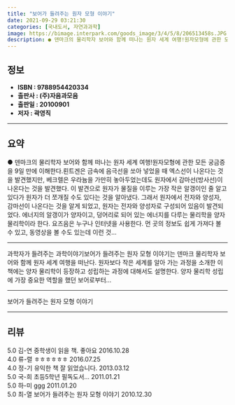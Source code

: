 ```yaml
---
title: "보어가 들려주는 원자 모형 이야기"
date: 2021-09-29 03:21:30
categories: [국내도서, 자연과과학]
image: https://bimage.interpark.com/goods_image/3/4/5/8/206513458s.JPG
description: ● 덴마크의 물리학자 보어와 함께 떠나는 원자 세계 여행!원자모형에 관한 모든 궁금증을 9일 만에 이해한다.뢴트겐은 금속에 음극선을 쏘아 넣었을 때 엑스선이 나온다는 것을 발견했지만, 베크렐은 우라늄을 가만히 놓아두었는데도 원자에서 감마선(방사선)이 나온다는 것을 발견했다. 이 발견으
---
```


## **정보**

- **ISBN : 9788954420334**
- **출판사 : (주)자음과모음**
- **출판일 : 20100901**
- **저자 : 곽영직**

------



## **요약**

●  덴마크의 물리학자 보어와 함께 떠나는 원자 세계 여행!원자모형에 관한 모든 궁금증을 9일 만에 이해한다.뢴트겐은 금속에 음극선을 쏘아 넣었을 때 엑스선이 나온다는 것을 발견했지만, 베크렐은 우라늄을 가만히 놓아두었는데도 원자에서 감마선(방사선)이 나온다는 것을 발견했다. 이 발견으로 원자가 물질을 이루는 가장 작은 알갱이인 줄 알고 있다가 원자가 더 쪼개질 수도 있다는 것을 알아냈다. 그래서 원자에서 전자와 양성자, 감마선이 나온다는 것을 알게 되었고, 원자는 전자와 양성자로 구성되어 있음이 발견되었다. 에너지의 알갱이가 양자이고, 덩어리로 되어 있는 에너지를 다루는 물리학을 양자물리학이라 한다. 요즈음은 누구나 인터넷을 사용한다. 먼 곳의 정보도 쉽게 가져다 볼 수 있고, 동영상을 볼 수도 있는데 이런 것...

------

과학자가 들려주는 과학이야기보어가 들려주는 원자 모형 이야기는 덴마크 물리학자 보어와 함께 원자 세계 여행을 떠난다. 원자보다 작은 세계를 알아 가는 과정을 소개한 이 책에는 양자 물리학이 등장하고 성립하는 과정에 대해서도 설명한다. 양자 물리학 성립에 가장 중요한 역할을 했던 보어로부터... 

------


보어가 들려주는 원자 모형 이야기 

------


## **리뷰** 

5.0 김-연 중학생이 읽을 책. 좋아요 2016.10.28 <br/>4.0 류-렬 ㅎㅎㅎㅎㅎㅎ 2016.07.25 <br/>4.0 정-기 유익한 책 잘 읽었습니다. 2013.03.12 <br/>5.0 국-희 초등5학년 필독도서... 2011.01.21 <br/>5.0 하-미 ggg 2011.01.20 <br/>5.0 최-열 보어가 들려주는 원자 모형 이야기 2010.12.30 <br/>